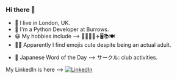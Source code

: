 ### Hi there 👋

- 📍️ I live in London, UK.  
- 🏢️ I'm a Python Developer at Burrows.  
- 😀️ My hobbies include --> 🏊‍♀️️🏃‍♀️️✈️🖥️📚️🍽️  
- 🤷‍♀️️ Apparently I find emojis cute despite being an actual adult.  


<!-- japanese_wotd starts -->
- 💬 Japanese Word of the Day --> サークル: club activities.
<!-- japanese_wotd ends -->


<!-- linkedin_badge_starts -->
<p align="left">
	My LinkedIn is here --> <a href="https://www.linkedin.com/in/bethan-hutt-180b8722/"><img src="https://img.shields.io/badge/LinkedIn--_.svg?style=social&logo=linkedin" alt="LinkedIn"></a>
</p>
<!-- linkedin_badge_ends -->

<!-- spotify_wdgt_starts -->
<!-- spotify_wdgt_ends -->

<!-- Thanks to https://github.com/simonw for the inspiration and the shamelessly reused regex pattern --!>
